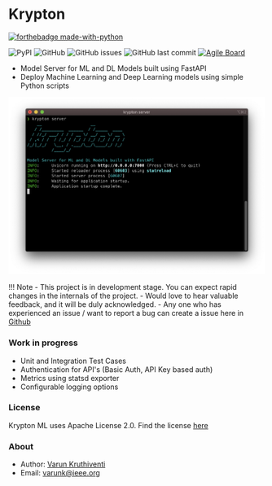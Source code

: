 # Krypton

[![forthebadge made-with-python](http://ForTheBadge.com/images/badges/made-with-python.svg)](https://www.python.org/)

![PyPI](https://img.shields.io/pypi/v/krypton-ml?style=flat-square)
![GitHub](https://img.shields.io/github/license/saivarunk/krypton?style=flat-square)
![GitHub issues](https://img.shields.io/github/issues/saivarunk/krypton?style=flat-square)
![GitHub last commit](https://img.shields.io/github/last-commit/saivarunk/krypton?style=flat-square)
[![Agile Board](https://img.shields.io/badge/YouTrack-Agile%20Board-brightgreen?style=flat-square)](https://krypton.myjetbrains.com/youtrack/agiles/115-0/116-2)

- Model Server for ML and DL Models built using FastAPI
- Deploy Machine Learning and Deep Learning models using simple Python scripts

<img src="assets/krypton_small.png" width="700">


!!! Note
    - This project is in development stage. You can expect rapid changes in the internals of the project.
    - Would love to hear valuable feedback, and it will be duly acknowledged.
    - Any one who has experienced an issue / want to report a bug can create a issue here in [Github](https://github.com/saivarunk/krypton/issues)

### Work in progress
- Unit and Integration Test Cases
- Authentication for API's (Basic Auth, API Key based auth)
- Metrics using statsd exporter
- Configurable logging options

### License
Krypton ML uses Apache License 2.0. Find the license [here](https://github.com/saivarunk/krypton/blob/develop/LICENSE)

### About
- Author: [Varun Kruthiventi](https://varunk.me)
- Email: [varunk@ieee.org](mailto:varunk@ieee.org)
